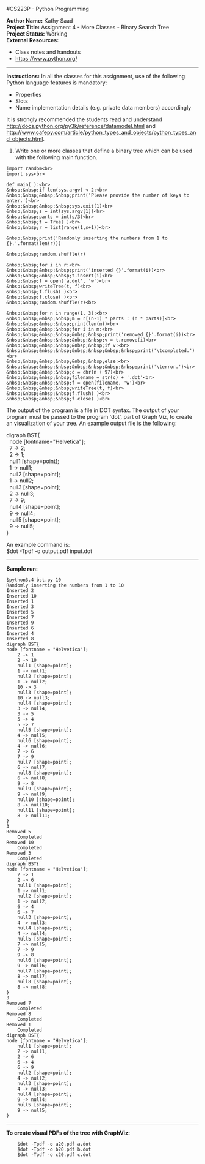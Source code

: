#CS223P - Python Programming

__Author Name:__ Kathy Saad<br>
__Project Title:__ Assignment 4 - More Classes - Binary Search Tree<br>
__Project Status:__ Working<br>
__External Resources:__<br>
- Class notes and handouts<br>
- https://www.python.org/

*******************************************************************************************************************************************

__Instructions:__ In all the classes for this assignment, use of the following Python language features is mandatory:

- Properties
- Slots
- Name implementation details (e.g. private data members) accordingly

It is strongly recommended the students read and understand <http://docs.python.org/py3k/reference/datamodel.html> and <http://www.cafepy.com/article/python_types_and_objects/python_types_and_objects.html>.
 
 
1. Write one or more classes that define a binary tree which can be used with the following main function.

```
import random<br>
import sys<br>

def main( ):<br>
&nbsp;&nbsp;if len(sys.argv) < 2:<br>
&nbsp;&nbsp;&nbsp;&nbsp;print('Please provide the number of keys to enter.')<br>
&nbsp;&nbsp;&nbsp;&nbsp;sys.exit(1)<br>
&nbsp;&nbsp;s = int(sys.argv[1])<br>
&nbsp;&nbsp;parts = int(s/3)<br>
&nbsp;&nbsp;t = Tree( )<br>
&nbsp;&nbsp;r = list(range(1,s+1))<br>

&nbsp;&nbsp;print('Randomly inserting the numbers from 1 to {}.'.format(len(r)))

&nbsp;&nbsp;random.shuffle(r)

&nbsp;&nbsp;for i in r:<br>
&nbsp;&nbsp;&nbsp;&nbsp;print('inserted {}'.format(i))<br>
&nbsp;&nbsp;&nbsp;&nbsp;t.insert(i)<br>
&nbsp;&nbsp;f = open('a.dot', 'w')<br>
&nbsp;&nbsp;writeTree(t, f)<br>
&nbsp;&nbsp;f.flush( )<br>
&nbsp;&nbsp;f.close( )<br>
&nbsp;&nbsp;random.shuffle(r)<br>

&nbsp;&nbsp;for n in range(1, 3):<br>
&nbsp;&nbsp;&nbsp;&nbsp;m = r[(n-1) * parts : (n * parts)]<br>
&nbsp;&nbsp;&nbsp;&nbsp;print(len(m))<br>
&nbsp;&nbsp;&nbsp;&nbsp;for i in m:<br>
&nbsp;&nbsp;&nbsp;&nbsp;&nbsp;&nbsp;print('removed {}'.format(i))<br>
&nbsp;&nbsp;&nbsp;&nbsp;&nbsp;&nbsp;v = t.remove(i)<br>
&nbsp;&nbsp;&nbsp;&nbsp;&nbsp;&nbsp;if v:<br>
&nbsp;&nbsp;&nbsp;&nbsp;&nbsp;&nbsp;&nbsp;&nbsp;print('\tcompleted.')<br>
&nbsp;&nbsp;&nbsp;&nbsp;&nbsp;&nbsp;else:<br>
&nbsp;&nbsp;&nbsp;&nbsp;&nbsp;&nbsp;&nbsp;&nbsp;print('\terror.')<br>
&nbsp;&nbsp;&nbsp;&nbsp;c = chr(n + 97)<br>
&nbsp;&nbsp;&nbsp;&nbsp;filename = str(c) + '.dot'<br>
&nbsp;&nbsp;&nbsp;&nbsp;f = open(filename, 'w')<br>
&nbsp;&nbsp;&nbsp;&nbsp;writeTree(t, f)<br>
&nbsp;&nbsp;&nbsp;&nbsp;f.flush( )<br>
&nbsp;&nbsp;&nbsp;&nbsp;f.close( )<br>
```

The output of the program is a file in DOT syntax. The output of your program must be passed to the program 'dot', part of Graph Viz, to create an visualization of your tree. An example output file is the following: 

digraph BST{<br>
&nbsp;&nbsp;node [fontname="Helvetica"];<br>
&nbsp;&nbsp;7 -> 2;<br>
&nbsp;&nbsp;2 -> 1;<br>
&nbsp;&nbsp;null1 [shape=point];<br>
&nbsp;&nbsp;1 -> null1;<br>
&nbsp;&nbsp;null2 [shape=point];<br>
&nbsp;&nbsp;1 -> null2;<br>
&nbsp;&nbsp;null3 [shape=point];<br>
&nbsp;&nbsp;2 -> null3;<br>
&nbsp;&nbsp;7 -> 9;<br>
&nbsp;&nbsp;null4 [shape=point];<br>
&nbsp;&nbsp;9 -> null4;<br>
&nbsp;&nbsp;null5 [shape=point];<br>
&nbsp;&nbsp;9 -> null5;<br>
}

An example command is:<br>
$dot -Tpdf -o output.pdf input.dot

*******************************************************************************************************************************************

__Sample run:__

	$python3.4 bst.py 10
	Randomly inserting the numbers from 1 to 10
	Inserted 2
	Inserted 10
	Inserted 1
	Inserted 3
	Inserted 5
	Inserted 7
	Inserted 9
	Inserted 6
	Inserted 4
	Inserted 8
	digraph BST{
	node [fontname = "Helvetica"];
		2 -> 1
		2 -> 10
		null1 [shape=point];
		1 -> null1;
		null2 [shape=point];
		1 -> null2;
		10 -> 3
		null3 [shape=point];
		10 -> null3;
		null4 [shape=point];
		3 -> null4;
		3 -> 5
		5 -> 4
		5 -> 7
		null5 [shape=point];
		4 -> null5;
		null6 [shape=point];
		4 -> null6;
		7 -> 6
		7 -> 9
		null7 [shape=point];
		6 -> null7;
		null8 [shape=point];
		6 -> null8;
		9 -> 8
		null9 [shape=point];
		9 -> null9;
		null10 [shape=point];
		8 -> null10;
		null11 [shape=point];
		8 -> null11;
	}
	3
	Removed 5
		Completed
	Removed 10
		Completed
	Removed 3
		Completed
	digraph BST{
	node [fontname = "Helvetica"];
		2 -> 1
		2 -> 6
		null1 [shape=point];
		1 -> null1;
		null2 [shape=point];
		1 -> null2;
		6 -> 4
		6 -> 7
		null3 [shape=point];
		4 -> null3;
		null4 [shape=point];
		4 -> null4;
		null5 [shape=point];
		7 -> null5;
		7 -> 9
		9 -> 8
		null6 [shape=point];
		9 -> null6;
		null7 [shape=point];
		8 -> null7;
		null8 [shape=point];
		8 -> null8;
	}
	3
	Removed 7
		Completed
	Removed 8
		Completed
	Removed 1
		Completed
	digraph BST{
	node [fontname = "Helvetica"];
		null1 [shape=point];
		2 -> null1;
		2 -> 6
		6 -> 4
		6 -> 9
		null2 [shape=point];
		4 -> null2;
		null3 [shape=point];
		4 -> null3;
		null4 [shape=point];
		9 -> null4;
		null5 [shape=point];
		9 -> null5;
	}

*******************************************************************************************************************************************

__To create visual PDFs of the tree with GraphViz:__

		$dot -Tpdf -o a20.pdf a.dot
		$dot -Tpdf -o b20.pdf b.dot
		$dot -Tpdf -o c20.pdf c.dot
